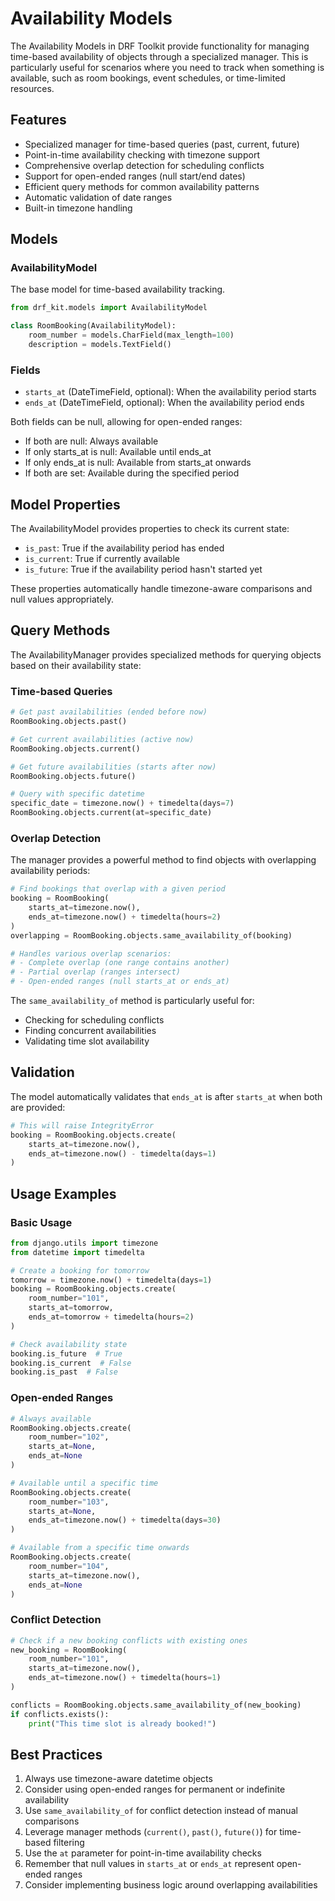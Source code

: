 # Availability Models

The Availability Models in DRF Toolkit provide functionality for managing time-based availability of objects through a specialized manager. This is particularly useful for scenarios where you need to track when something is available, such as room bookings, event schedules, or time-limited resources.

## Features

- Specialized manager for time-based queries (past, current, future)
- Point-in-time availability checking with timezone support
- Comprehensive overlap detection for scheduling conflicts
- Support for open-ended ranges (null start/end dates)
- Efficient query methods for common availability patterns
- Automatic validation of date ranges
- Built-in timezone handling

## Models

### AvailabilityModel

The base model for time-based availability tracking.

```python
from drf_kit.models import AvailabilityModel

class RoomBooking(AvailabilityModel):
    room_number = models.CharField(max_length=100)
    description = models.TextField()
```

### Fields

- `starts_at` (DateTimeField, optional): When the availability period starts
- `ends_at` (DateTimeField, optional): When the availability period ends

Both fields can be null, allowing for open-ended ranges:
- If both are null: Always available
- If only starts_at is null: Available until ends_at
- If only ends_at is null: Available from starts_at onwards
- If both are set: Available during the specified period

## Model Properties

The AvailabilityModel provides properties to check its current state:

- `is_past`: True if the availability period has ended
- `is_current`: True if currently available
- `is_future`: True if the availability period hasn't started yet

These properties automatically handle timezone-aware comparisons and null values appropriately.

## Query Methods

The AvailabilityManager provides specialized methods for querying objects based on their availability state:

### Time-based Queries

```python
# Get past availabilities (ended before now)
RoomBooking.objects.past()

# Get current availabilities (active now)
RoomBooking.objects.current()

# Get future availabilities (starts after now)
RoomBooking.objects.future()

# Query with specific datetime
specific_date = timezone.now() + timedelta(days=7)
RoomBooking.objects.current(at=specific_date)
```

### Overlap Detection

The manager provides a powerful method to find objects with overlapping availability periods:

```python
# Find bookings that overlap with a given period
booking = RoomBooking(
    starts_at=timezone.now(),
    ends_at=timezone.now() + timedelta(hours=2)
)
overlapping = RoomBooking.objects.same_availability_of(booking)

# Handles various overlap scenarios:
# - Complete overlap (one range contains another)
# - Partial overlap (ranges intersect)
# - Open-ended ranges (null starts_at or ends_at)
```

The `same_availability_of` method is particularly useful for:
- Checking for scheduling conflicts
- Finding concurrent availabilities
- Validating time slot availability

## Validation

The model automatically validates that `ends_at` is after `starts_at` when both are provided:

```python
# This will raise IntegrityError
booking = RoomBooking.objects.create(
    starts_at=timezone.now(),
    ends_at=timezone.now() - timedelta(days=1)
)
```

## Usage Examples

### Basic Usage

```python
from django.utils import timezone
from datetime import timedelta

# Create a booking for tomorrow
tomorrow = timezone.now() + timedelta(days=1)
booking = RoomBooking.objects.create(
    room_number="101",
    starts_at=tomorrow,
    ends_at=tomorrow + timedelta(hours=2)
)

# Check availability state
booking.is_future  # True
booking.is_current  # False
booking.is_past  # False
```

### Open-ended Ranges

```python
# Always available
RoomBooking.objects.create(
    room_number="102",
    starts_at=None,
    ends_at=None
)

# Available until a specific time
RoomBooking.objects.create(
    room_number="103",
    starts_at=None,
    ends_at=timezone.now() + timedelta(days=30)
)

# Available from a specific time onwards
RoomBooking.objects.create(
    room_number="104",
    starts_at=timezone.now(),
    ends_at=None
)
```

### Conflict Detection

```python
# Check if a new booking conflicts with existing ones
new_booking = RoomBooking(
    room_number="101",
    starts_at=timezone.now(),
    ends_at=timezone.now() + timedelta(hours=1)
)

conflicts = RoomBooking.objects.same_availability_of(new_booking)
if conflicts.exists():
    print("This time slot is already booked!")
```

## Best Practices

1. Always use timezone-aware datetime objects
2. Consider using open-ended ranges for permanent or indefinite availability
3. Use `same_availability_of` for conflict detection instead of manual comparisons
4. Leverage manager methods (`current()`, `past()`, `future()`) for time-based filtering
5. Use the `at` parameter for point-in-time availability checks
6. Remember that null values in `starts_at` or `ends_at` represent open-ended ranges
7. Consider implementing business logic around overlapping availabilities
